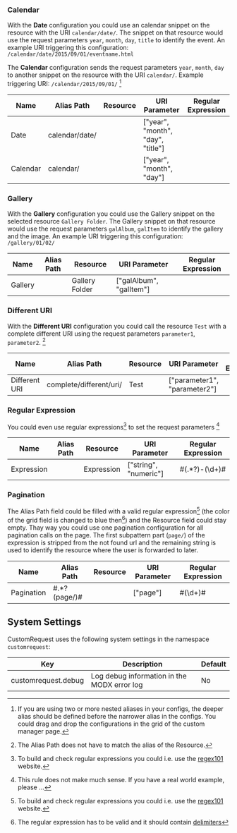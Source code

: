 ### Calendar

With the **Date** configuration you could use an calendar snippet on the 
resource with the URI `calendar/date/`. The snippet on that resource would 
use the request parameters `year`, `month`, `day`, `title` to identify the 
event. An example URI triggering this configuration: 
`/calendar/date/2015/09/01/eventname.html`

The **Calendar** configuration sends the request parameters `year`, `month`, 
`day` to another snippet on the resource with the URI `calendar/`. Example 
triggering URI: `/calendar/2015/09/01/` [^1]

Name | Alias Path | Resource | URI Parameter | Regular Expression
--------------|------------|----------|---------------|-------------------
Date | calendar/date/ | | ["year", "month", "day", "title"] |
Calendar | calendar/ | | ["year", "month", "day"] |

[^1]: If you are using two or more nested aliases in your configs, the deeper alias should be defined before the narrower alias in the configs. You could drag and drop the configurations in the grid of the custom manager page. 

### Gallery

With the **Gallery** configuration you could use the Gallery snippet on the 
selected resource `Gallery Folder`. The Gallery snippet on that resource would 
use the request parameters `galAlbum`, `galItem` to identify the gallery and 
the image. An example URI triggering this configuration: `/gallery/01/02/`

Name | Alias Path | Resource | URI Parameter | Regular Expression
--------------|------------|----------|---------------|-------------------
Gallery |  | Gallery Folder | ["galAlbum", "galItem"] |

### Different URI

With the **Different URI** configuration you could call the resource `Test` 
with a complete different URI using the request parameters `parameter1`, 
`parameter2`. [^2]

Name | Alias Path | Resource | URI Parameter | Regular Expression
--------------|------------|----------|---------------|-------------------
Different URI | complete/different/uri/ | Test | ["parameter1", "parameter2"] |

[^2]: The Alias Path does not have to match the alias of the Resource.

### Regular Expression

You could even use regular expressions[^5] to set the request parameters [^3]

Name | Alias Path | Resource | URI Parameter | Regular Expression
--------------|------------|----------|---------------|-------------------
Expression | | Expression | ["string", "numeric"] | #(.*?)-(\d+)#

[^3]: This rule does not make much sense. If you have a real world example, please ...

### Pagination

The Alias Path field could be filled with a valid regular expression[^5] (the 
color of the grid field is changed to blue then[^4]) and the Resource field 
could stay empty. Thay way you could use one pagination configuration for all 
pagination calls on the page. The first subpattern part (`page/`) of the 
expression is stripped from the not found url and the remaining string is used 
to identify the resource where the user is forwarded to later.

Name | Alias Path | Resource | URI Parameter | Regular Expression
--------------|------------|----------|---------------|-------------------
Pagination | #.*?(page/)# | | ["page"] | #(\d+)#

[^4]: The regular expression[^5] has to be valid and it should contain [delimiters](http://php.net/manual/en/regexp.reference.delimiters.php)

[^5]: To build and check regular expressions you could i.e. use the [regex101](https://regex101.com/) website.

## System Settings

CustomRequest uses the following system settings in the namespace `customrequest`:

Key | Description | Default
----|-------------|--------
customrequest.debug | Log debug information in the MODX error log | No
